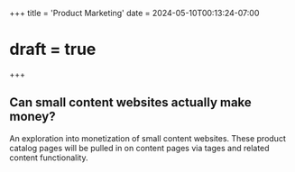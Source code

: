 +++
title = 'Product Marketing'
date = 2024-05-10T00:13:24-07:00
# draft = true
+++

## Can small content websites actually make money?

An exploration into monetization of small content websites. These product catalog pages will be pulled in on content pages via tages and related content functionality.

<!--more-->
